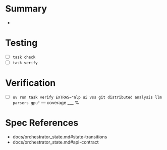 # Summary
- 

# Testing
- [ ] `task check`
- [ ] `task verify`

# Verification
- [ ] `uv run task verify EXTRAS="nlp ui vss git distributed analysis llm parsers gpu"` — coverage ___ %

# Spec References
- docs/orchestrator_state.md#state-transitions
- docs/orchestrator_state.md#api-contract
